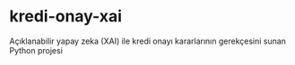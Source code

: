 # kredi-onay-xai
Açıklanabilir yapay zeka (XAI) ile kredi onayı kararlarının gerekçesini sunan Python projesi
